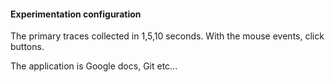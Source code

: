 #### Experimentation configuration

The primary traces collected in 1,5,10 seconds.
With the mouse events, click buttons.

The application is Google docs, Git etc...
